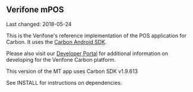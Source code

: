 ## Verifone mPOS

Last changed: 2018-05-24

This is the Verifone's reference implementation of the POS application for Carbon.
It uses the [Carbon Android SDK](https://verifone.github.io/sdk/).

Please also visit our [Developer Portal](http://developer.verifone.com) for additional information on developing for the Verifone Carbon platform.

This version of the MT app uses Carbon SDK v1.9.613

See INSTALL for instructions on dependencies.



